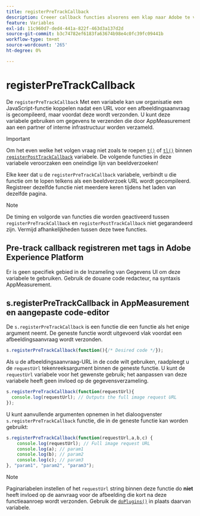 ```yaml
---
title: registerPreTrackCallback
description: Creeer callback functies alvorens een klap naar Adobe te verzenden.
feature: Variables
exl-id: 11c960d7-ded4-441a-822f-463d3a137d2d
source-git-commit: b3c74782ef6183fa63674b98e4c0fc39fc09441b
workflow-type: tm+mt
source-wordcount: '265'
ht-degree: 0%

---
```


# registerPreTrackCallback

De `registerPreTrackCallback` Met een variabele kan uw organisatie een JavaScript-functie koppelen nadat een URL voor een afbeeldingsaanvraag is gecompileerd, maar voordat deze wordt verzonden. U kunt deze variabele gebruiken om gegevens te verzenden die door AppMeasurement aan een partner of interne infrastructuur worden verzameld.

>[!IMPORTANT]
>
>Om het even welke het volgen vraag niet zoals te roepen [`t()`](t-method.md) of [`tl()`](tl-method.md) binnen [`registerPostTrackCallback`](registerposttrackcallback.md) variabele. De volgende functies in deze variabele veroorzaken een oneindige lijn van beeldverzoeken!

Elke keer dat u de `registerPreTrackCallback` variabele, verbindt u die functie om te lopen telkens als een beeldverzoek URL wordt gecompileerd. Registreer dezelfde functie niet meerdere keren tijdens het laden van dezelfde pagina.

>[!NOTE]
>
>De timing en volgorde van functies die worden geactiveerd tussen `registerPreTrackCallback` en `registerPostTrackCallback` niet gegarandeerd zijn. Vermijd afhankelijkheden tussen deze twee functies.

## Pre-track callback registreren met tags in Adobe Experience Platform

Er is geen specifiek gebied in de Inzameling van Gegevens UI om deze variabele te gebruiken. Gebruik de douane code redacteur, na syntaxis AppMeasurement.

## s.registerPreTrackCallback in AppMeasurement en aangepaste code-editor

De `s.registerPreTrackCallback` is een functie die een functie als het enige argument neemt. De geneste functie wordt uitgevoerd vlak voordat een afbeeldingsaanvraag wordt verzonden.

```js
s.registerPreTrackCallback(function(){/* Desired code */});
```

Als u de afbeeldingsaanvraag-URL in de code wilt gebruiken, raadpleegt u de `requestUrl` tekenreeksargument binnen de geneste functie. U kunt de `requestUrl` variabele voor het gewenste gebruik; het aanpassen van deze variabele heeft geen invloed op de gegevensverzameling.

```js
s.registerPreTrackCallback(function(requestUrl){
  console.log(requestUrl); // Outputs the full image request URL
});
```

U kunt aanvullende argumenten opnemen in het dialoogvenster `s.registerPreTrackCallback` functie, die in de geneste functie kan worden gebruikt:

```js
s.registerPreTrackCallback(function(requestUrl,a,b,c) {
    console.log(requestUrl); // Full image request URL
    console.log(a); // param1
    console.log(b); // param2
    console.log(c); // param3
}, "param1", "param2", "param3");
```

>[!NOTE]
>
>Paginariabelen instellen of het `requestUrl` string binnen deze functie do **niet** heeft invloed op de aanvraag voor de afbeelding die kort na deze functieaanroep wordt verzonden. Gebruik de [`doPlugins()`](doplugins.md) in plaats daarvan variabele.
